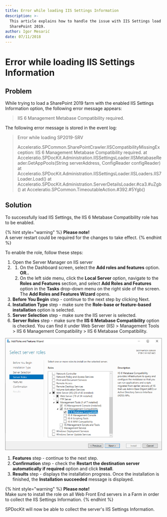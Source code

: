 ```yaml
---
title: Error while loading IIS Settings Information
description: >-
  This article explains how to handle the issue with IIS Settings load on
  SharePoint 2019.
author: Igor Mesarić
date: 07/11/2018
---
```


# Error while loading IIS Settings Information

## Problem

While trying to load a SharePoint 2019 farm with the enabled IIS Settings Information option, the following error message appears:

> IIS 6 Management Metabase Compatibility required.

The following error message is stored in the event log:

> Error while loading SP2019-SRV
>
> Acceleratio.SPCommon.SharePointCrawler.IISCompatibilityMissingException: IIS 6 Management Metabase Compatibility required. at Acceleratio.SPDocKit.Administration.IISSettingsLoader.IISMetabaseReader.GetAppPools\(String serverAddress, ConfigReader configReader\) at Acceleratio.SPDocKit.Administration.IISSettingsLoader.IISLoaders.IIS7Loader.Load\(\) at Acceleratio.SPDocKit.Administration.ServerDetailsLoader.\#ca3.\#uZgb\(\) at Acceleratio.SPCommon.TimeoutableAction.\#392.\#5Ygb\(\)

## Solution

To successfully load IIS Settings, the IIS 6 Metabase Compatibility role has to be enabled.

{% hint style="warning" %}
**Please note!**  
A server restart could be required for the changes to take effect.
{% endhint %}

To enable the role, follow these steps:

1. Open the Server Manager on IIS server  
2. 1. On the Dashboard screen, select the **Add roles and features** option. **OR..**
   2. On the left side menu, click the **Local Server** option, navigate to the **Roles and Features** section, and select **Add Roles and Features** option in the **Tasks** drop-down menu on the right side of the screen. The **Add Roles and Features Wizard** opens.  
3. **Before You Begin** step - continue to the next step by clicking Next.  
4. **Installation Type** step - make sure the **Role-base or feature-based installation** option is selected.  
5. **Server Selection** step - make sure the IIS server is selected.  
6. **Server Roles** step - make sure the **IIS 6 Metabase Compatibility** option is checked. You can find it under Web Server \(IIS\) &gt; Management Tools &gt; IIS 6 Management Compatibility &gt; IIS 6 Metabase Compatibility.

![Add Roles and Features Wizard](../../.gitbook/assets/add-roles-and-features-wizard%20%281%29.png)

1. **Features** step - continue to the next step.    
2. **Confirmation** step - check the **Restart the destination server automatically if required** option and click **Install**.    
3. **Results** step - displays the installation progress. Once the installation is finished, the **Installation succeeded** message is displayed. 

{% hint style="warning" %}
**Please note!**  
Make sure to install the role on all Web Front End servers in a Farm in order to collect the IIS Settings Information.
{% endhint %}

SPDocKit will now be able to collect the server's IIS Settings Information.

